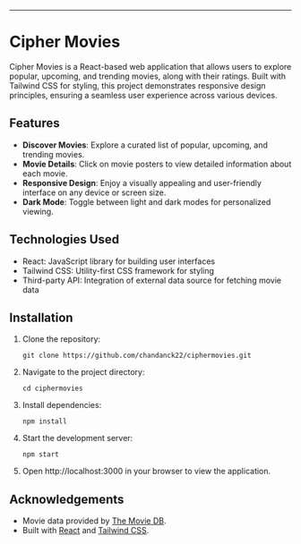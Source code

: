 
---

# Cipher Movies

Cipher Movies is a React-based web application that allows users to explore popular, upcoming, and trending movies, along with their ratings. Built with Tailwind CSS for styling, this project demonstrates responsive design principles, ensuring a seamless user experience across various devices.

## Features

- **Discover Movies**: Explore a curated list of popular, upcoming, and trending movies.
- **Movie Details**: Click on movie posters to view detailed information about each movie.
- **Responsive Design**: Enjoy a visually appealing and user-friendly interface on any device or screen size.
- **Dark Mode**: Toggle between light and dark modes for personalized viewing.


## Technologies Used

- React: JavaScript library for building user interfaces
- Tailwind CSS: Utility-first CSS framework for styling
- Third-party API: Integration of external data source for fetching movie data

## Installation

1. Clone the repository:
   ```
   git clone https://github.com/chandanck22/ciphermovies.git
   ```

2. Navigate to the project directory:
   ```
   cd ciphermovies
   ```

3. Install dependencies:
   ```
   npm install
   ```

4. Start the development server:
   ```
   npm start
   ```

5. Open http://localhost:3000 in your browser to view the application.


## Acknowledgements

- Movie data provided by [The Movie DB](https://developer.themoviedb.org/docs/getting-started).
- Built with [React](https://reactjs.org/) and [Tailwind CSS](https://tailwindcss.com/).
